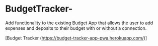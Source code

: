 # BudgetTracker-
Add functionality to the existing Budget App that allows the user to add expenses and deposits to their budget with or without a connection.

[Budget Tracker (https://budget-tracker-app-pwa.herokuapp.com/)]